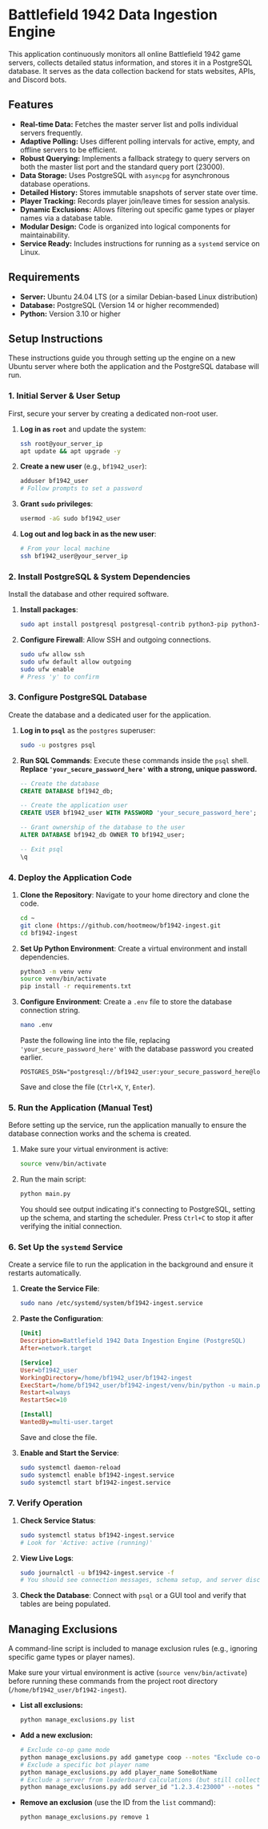 # Battlefield 1942 Data Ingestion Engine

This application continuously monitors all online Battlefield 1942 game servers, collects detailed status information, and stores it in a PostgreSQL database. It serves as the data collection backend for stats websites, APIs, and Discord bots.

## Features

* **Real-time Data:** Fetches the master server list and polls individual servers frequently.
* **Adaptive Polling:** Uses different polling intervals for active, empty, and offline servers to be efficient.
* **Robust Querying:** Implements a fallback strategy to query servers on both the master list port and the standard query port (23000).
* **Data Storage:** Uses PostgreSQL with `asyncpg` for asynchronous database operations.
* **Detailed History:** Stores immutable snapshots of server state over time.
* **Player Tracking:** Records player join/leave times for session analysis.
* **Dynamic Exclusions:** Allows filtering out specific game types or player names via a database table.
* **Modular Design:** Code is organized into logical components for maintainability.
* **Service Ready:** Includes instructions for running as a `systemd` service on Linux.

## Requirements

* **Server:** Ubuntu 24.04 LTS (or a similar Debian-based Linux distribution)
* **Database:** PostgreSQL (Version 14 or higher recommended)
* **Python:** Version 3.10 or higher

## Setup Instructions

These instructions guide you through setting up the engine on a new Ubuntu server where both the application and the PostgreSQL database will run.

### 1. Initial Server & User Setup

First, secure your server by creating a dedicated non-root user.

1.  **Log in as `root`** and update the system:
    ```bash
    ssh root@your_server_ip
    apt update && apt upgrade -y
    ```
2.  **Create a new user** (e.g., `bf1942_user`):
    ```bash
    adduser bf1942_user
    # Follow prompts to set a password
    ```
3.  **Grant `sudo` privileges**:
    ```bash
    usermod -aG sudo bf1942_user
    ```
4.  **Log out and log back in as the new user**:
    ```bash
    # From your local machine
    ssh bf1942_user@your_server_ip
    ```

### 2. Install PostgreSQL & System Dependencies

Install the database and other required software.

1.  **Install packages**:
    ```bash
    sudo apt install postgresql postgresql-contrib python3-pip python3-venv git ufw -y
    ```
2.  **Configure Firewall**: Allow SSH and outgoing connections.
    ```bash
    sudo ufw allow ssh
    sudo ufw default allow outgoing
    sudo ufw enable
    # Press 'y' to confirm
    ```

### 3. Configure PostgreSQL Database

Create the database and a dedicated user for the application.

1.  **Log in to `psql`** as the `postgres` superuser:
    ```bash
    sudo -u postgres psql
    ```
2.  **Run SQL Commands**: Execute these commands inside the `psql` shell. **Replace `'your_secure_password_here'` with a strong, unique password.**
    ```sql
    -- Create the database
    CREATE DATABASE bf1942_db;

    -- Create the application user
    CREATE USER bf1942_user WITH PASSWORD 'your_secure_password_here';

    -- Grant ownership of the database to the user
    ALTER DATABASE bf1942_db OWNER TO bf1942_user;

    -- Exit psql
    \q
    ```

### 4. Deploy the Application Code

1.  **Clone the Repository**: Navigate to your home directory and clone the code.
    ```bash
    cd ~
    git clone (https://github.com/hootmeow/bf1942-ingest.git
    cd bf1942-ingest
    ```
2.  **Set Up Python Environment**: Create a virtual environment and install dependencies.
    ```bash
    python3 -m venv venv
    source venv/bin/activate
    pip install -r requirements.txt
    ```
3.  **Configure Environment**: Create a `.env` file to store the database connection string.
    ```bash
    nano .env
    ```
    Paste the following line into the file, replacing `'your_secure_password_here'` with the database password you created earlier.
    ```env
    POSTGRES_DSN="postgresql://bf1942_user:your_secure_password_here@localhost:5432/bf1942_db"
    ```
    Save and close the file (`Ctrl+X`, `Y`, `Enter`).

### 5. Run the Application (Manual Test)

Before setting up the service, run the application manually to ensure the database connection works and the schema is created.

1.  Make sure your virtual environment is active:
    ```bash
    source venv/bin/activate
    ```
2.  Run the main script:
    ```bash
    python main.py
    ```
    You should see output indicating it's connecting to PostgreSQL, setting up the schema, and starting the scheduler. Press `Ctrl+C` to stop it after verifying the initial connection.

### 6. Set Up the `systemd` Service

Create a service file to run the application in the background and ensure it restarts automatically.

1.  **Create the Service File**:
    ```bash
    sudo nano /etc/systemd/system/bf1942-ingest.service
    ```
2.  **Paste the Configuration**:
    ```ini
    [Unit]
    Description=Battlefield 1942 Data Ingestion Engine (PostgreSQL)
    After=network.target

    [Service]
    User=bf1942_user
    WorkingDirectory=/home/bf1942_user/bf1942-ingest
    ExecStart=/home/bf1942_user/bf1942-ingest/venv/bin/python -u main.py
    Restart=always
    RestartSec=10

    [Install]
    WantedBy=multi-user.target
    ```
    Save and close the file.

3.  **Enable and Start the Service**:
    ```bash
    sudo systemctl daemon-reload
    sudo systemctl enable bf1942-ingest.service
    sudo systemctl start bf1942-ingest.service
    ```

### 7. Verify Operation

1.  **Check Service Status**:
    ```bash
    sudo systemctl status bf1942-ingest.service
    # Look for 'Active: active (running)'
    ```
2.  **View Live Logs**:
    ```bash
    sudo journalctl -u bf1942-ingest.service -f
    # You should see connection messages, schema setup, and server discovery logs.
    ```
3.  **Check the Database**: Connect with `psql` or a GUI tool and verify that tables are being populated.

## Managing Exclusions

A command-line script is included to manage exclusion rules (e.g., ignoring specific game types or player names).

Make sure your virtual environment is active (`source venv/bin/activate`) before running these commands from the project root directory (`/home/bf1942_user/bf1942-ingest`).

* **List all exclusions:**
    ```bash
    python manage_exclusions.py list
    ```
* **Add a new exclusion:**
    ```bash
    # Exclude co-op game mode
    python manage_exclusions.py add gametype coop --notes "Exclude co-op mode"
    # Exclude a specific bot player name
    python manage_exclusions.py add player_name SomeBotName
    # Exclude a server from leaderboard calculations (but still collect data)
    python manage_exclusions.py add server_id "1.2.3.4:23000" --notes "Exclude stats only"
    ```
* **Remove an exclusion** (use the ID from the `list` command):
    ```bash
    python manage_exclusions.py remove 1
    ```


